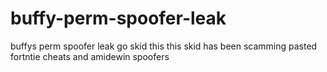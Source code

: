 # buffy-perm-spoofer-leak
buffys perm spoofer leak go skid this this skid has been scamming pasted fortntie cheats and amidewin spoofers
